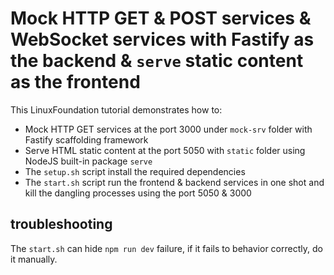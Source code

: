 # Mock HTTP GET & POST services & WebSocket services with Fastify as the backend & `serve` static content as the frontend

This LinuxFoundation tutorial demonstrates how to:

- Mock HTTP GET services at the port 3000 under `mock-srv` folder with Fastify scaffolding framework
- Serve HTML static content at the port 5050 with `static` folder using NodeJS built-in package `serve`
- The `setup.sh` script install the required dependencies
- The `start.sh` script run the frontend & backend services in one shot and kill the dangling processes using the port 5050 & 3000

## troubleshooting

The `start.sh` can hide `npm run dev` failure, if it fails to behavior correctly, do it manually.
